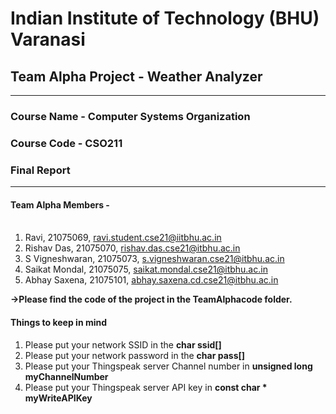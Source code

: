 # Indian Institute of Technology (BHU) Varanasi
## Team Alpha Project - Weather Analyzer
---
### Course Name - Computer Systems Organization
### Course Code - CSO211
### Final Report 
---
#### **Team Alpha Members** - <br/><br/>
1. Ravi, 21075069, ravi.student.cse21@iitbhu.ac.in
2. Rishav Das, 21075070, rishav.das.cse21@itbhu.ac.in
3. S Vigneshwaran, 21075073, s.vigneshwaran.cse21@itbhu.ac.in
4. Saikat Mondal, 21075075, saikat.mondal.cse21@itbhu.ac.in
5. Abhay Saxena, 21075101, abhay.saxena.cd.cse21@itbhu.ac.in

**->Please find the code of the project in the TeamAlphacode folder.**

#### **Things to keep in mind**

1. Please put your network SSID in the **char ssid[]** <br/>
2. Please put your network password in the **char pass[]**<br/>
3. Please put your Thingspeak server Channel number in **unsigned long myChannelNumber**<br/>
4. Please put your Thingspeak server API key in **const char * myWriteAPIKey**
